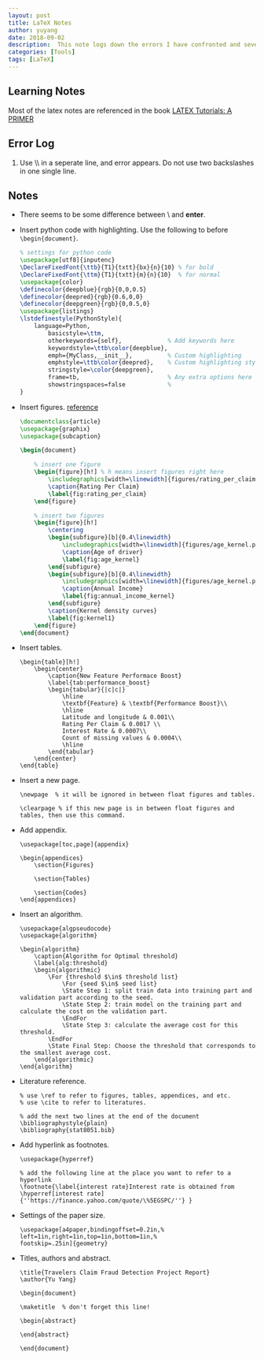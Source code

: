 ```yaml
---
layout: post
title: LaTeX Notes
author: yuyang
date: 2018-09-02
description:  This note logs down the errors I have confronted and several knowledge point.
categories: [Tools]
tags: [LaTeX]
---
```


## Learning Notes
Most of the latex notes are referenced in the book [LATEX Tutorials: A PRIMER](https://raw.githubusercontent.com/yuyang-yy/materials/master/ltxprimer-1.0.pdf)


## Error Log
1. Use \\\\ in a seperate line, and error appears. Do not use two backslashes in one single line.

## Notes
- There seems to be some difference between \\ and **enter**.

- Insert python code with highlighting.
Use the following to before `\begin{document}`.
	```latex
	% settings for python code
	\usepackage[utf8]{inputenc}
	\DeclareFixedFont{\ttb}{T1}{txtt}{bx}{n}{10} % for bold
	\DeclareFixedFont{\ttm}{T1}{txtt}{m}{n}{10}  % for normal
	\usepackage{color}
	\definecolor{deepblue}{rgb}{0,0,0.5}
	\definecolor{deepred}{rgb}{0.6,0,0}
	\definecolor{deepgreen}{rgb}{0,0.5,0}
	\usepackage{listings}
	\lstdefinestyle(PythonStyle){
		language=Python,
         	basicstyle=\ttm,
	     	otherkeywords={self},             % Add keywords here
          	keywordstyle=\ttb\color{deepblue},
          	emph={MyClass,__init__},          % Custom highlighting
          	emphstyle=\ttb\color{deepred},    % Custom highlighting style
          	stringstyle=\color{deepgreen},
          	frame=tb,                         % Any extra options here
          	showstringspaces=false            % 
  	}
	```
- Insert figures. [reference](https://www.latex-tutorial.com/tutorials/figures/)
	```latex
	\documentclass{article}
	\usepackage{graphix}
	\usepackage{subcaption}

	\begin{document}

		% insert one figure
		\begin{figure}[h!] % h means insert figures right here
			\includegraphics[width=\linewidth]{figures/rating_per_claim.jpg}
			\caption{Rating Per Claim}
			\label{fig:rating_per_claim}
		\end{figure}

		% insert two figures
		\begin{figure}[h!]
			\centering
			\begin{subfigure}[b]{0.4\linewidth}
				\includegraphics[width=\linewidth]{figures/age_kernel.png}
				\caption{Age of driver}
				\label{fig:age_kernel}
			\end{subfigure}
			\begin{subfigure}[b]{0.4\linewidth}
				\includegraphics[width=\linewidth]{figures/age_kernel.png}
				\caption{Annual Income}
				\label{fig:annual_income_kernel}
			\end{subfigure}
			\caption{Kernel density curves}
			\label{fig:kernel1}
		\end{figure}
	\end{document}
	```

- Insert tables.
	```
	\begin{table}[h!]
		\begin{center}
			\caption{New Feature Performace Boost}
			\label{tab:performance_boost}
			\begin{tabular}{|c|c|} 
				\hline
				\textbf{Feature} & \textbf{Performance Boost}\\
				\hline
				Latitude and longitude & 0.001\\
				Rating Per Claim & 0.0017 \\
				Interest Rate & 0.0007\\
				Count of missing values & 0.0004\\
				\hline
			\end{tabular}
		\end{center}
	\end{table}
	```

- Insert a new page.
	```
	\newpage  % it will be ignored in between float figures and tables.

	\clearpage % if this new page is in between float figures and tables, then use this command.
	```

- Add appendix.
	```
	\usepackage[toc,page]{appendix}

	\begin{appendices}
		\section{Figures}
		
		\section{Tables}

		\section{Codes}
	\end{appendices}
	```

- Insert an algorithm.
	```
	\usepackage{algpseudocode}
	\usepackage{algorithm}

	\begin{algorithm}	
		\caption{Algorithm for Optimal threshold}
		\label{alg:threshold}
		\begin{algorithmic}
			\For {threshold $\in$ threshold list}
				\For {seed $\in$ seed list}
				\State Step 1: split train data into training part and validation part according to the seed.
				\State Step 2: train model on the training part and calculate the cost on the validation part.			
				\EndFor 
				\State Step 3: calculate the average cost for this threshold.
			\EndFor
			\State Final Step: Choose the threshold that corresponds to the smallest average cost.
		\end{algorithmic}
	\end{algorithm}

	```


- Literature reference.
	```
	% use \ref to refer to figures, tables, appendices, and etc.
	% use \cite to refer to literatures.

	% add the next two lines at the end of the document
	\bibliographystyle{plain}
	\bibliography{stat8051.bib}
	```

- Add hyperlink as footnotes.
	```
	\usepackage{hyperref}

	% add the following line at the place you want to refer to a hyperlink
	\footnote{\label{interest rate}Interest rate is obtained from \hyperref[interest rate]{''https://finance.yahoo.com/quote/\%5EGSPC/''} }
	```


- Settings of the paper size.
	```
	\usepackage[a4paper,bindingoffset=0.2in,%
	left=1in,right=1in,top=1in,bottom=1in,%
	footskip=.25in]{geometry}
	```


- Titles, authors and abstract.
	```
	\title{Travelers Claim Fraud Detection Project Report}
	\author{Yu Yang}

	\begin{document}

	\maketitle  % don't forget this line!

	\begin{abstract}

	\end{abstract}

	\end{document}
	```
